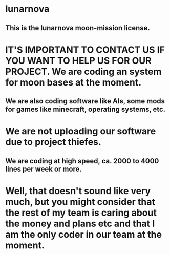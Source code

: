 # lunarnova
## This is the lunarnova moon-mission license.
# IT'S IMPORTANT TO CONTACT US IF YOU WANT TO HELP US FOR OUR PROJECT. We are coding an system for moon bases at the moment.

## We are also coding software like AIs, some mods for games like minecraft, operating systems, etc.
# We are not uploading our software due to project thiefes.

## We are coding at high speed, ca. 2000 to 4000 lines per week or more.
# Well, that doesn't sound like very much, but you might consider that the rest of my team is caring about the money and plans etc and that I am the only coder in our team at the moment.
